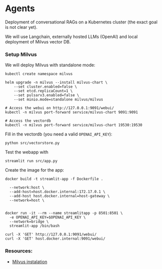 # Agents

Deployment of conversational RAGs on a Kubernetes cluster (the exact goal is not clear yet).

We will use Langchain, externally hosted LLMs (OpenAI) and local deployment of Milvus vector DB.

### Setup Milvus

We will deploy Milvus with standalone mode:

```shell
kubectl create namespace milvus

helm upgrade -n milvus --install milvus-chart \
    --set cluster.enabled=false \
    --set etcd.replicaCount=1 \
    --set pulsarv3.enabled=false \
    --set minio.mode=standalone milvus/milvus
    
# Access the webui on http://127.0.0.1:9091/webui/
kubectl -n milvus port-forward service/milvus-chart 9091:9091

# Access the vectordb
kubectl -n milvus port-forward service/milvus-chart 19530:19530
```

Fill in the vectordb (you need a valid `OPENAI_API_KEY`):

```shell
python src/vectorstore.py
```

Test the webapp with

```shell
streamlit run src/app.py
```

Create the image for the app:
```shell
docker build -t streamlit-app -f Dockerfile .

  --network:host \
  --add-host=host.docker.internal:172.17.0.1 \
  --add-host host.docker.internal=host-gateway \
  --network=host \


docker run -it --rm --name streamlitapp -p 8501:8501 \
  -e OPENAI_API_KEY=$OPENAI_API_KEY \
  --network=bridge \
  streamlit-app /bin/bash

curl -X 'GET' http://127.0.0.1:9091/webui/
curl -X 'GET' host.docker.internal:9091/webui/
```


### Resources:

- [Milvus instalation](https://milvus.io/docs/install_cluster-helm.md)

